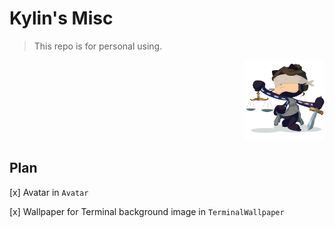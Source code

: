 # Kylin's Misc
> This repo is for personal using. 

<div align="right"><img src = "Avatar/justicetocat.jpg" style="width: 128px; height: 128px;"/>  </div>

## Plan
[x] Avatar in `Avatar`

[x] Wallpaper for Terminal background image in `TerminalWallpaper`
